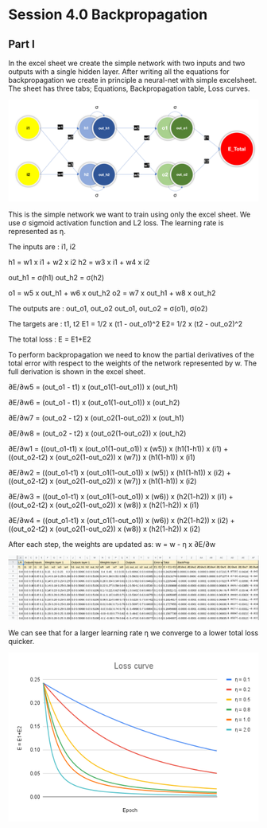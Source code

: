 # Session 4.0 Backpropagation 

## Part I 
In the excel sheet we create the simple network with two inputs and two outputs with a single hidden layer. After writing all the equations for backpropagation we create in principle a neural-net with simple excelsheet. The sheet has three tabs; Equations, Backpropagation table, Loss curves. 

![Simple perceptron model](./images/simple_perceptron_model.png)

This is the simple network we want to train using only the excel sheet. We use σ sigmoid activation function and L2 loss. The learning rate is represented as η. 

The inputs are : i1, i2 

h1 = w1 x i1 + w2 x i2
h2 = w3 x i1 + w4 x i2

out_h1 = σ(h1)
out_h2 = σ(h2)

o1 = w5 x out_h1 + w6 x out_h2
o2 =  w7 x out_h1 + w8 x out_h2

The outputs are : out_o1, out_o2
out_o1, out_o2 = σ(o1), σ(o2)

The targets are : t1, t2
E1 = 1/2 x (t1 - out_o1)^2
E2= 1/2 x (t2 - out_o2)^2

The total loss : E = E1+E2


To perform backpropagation we need to know the partial derivatives of the total error with respect to the weights of the network represented by w. The full derivation is shown in the excel sheet. 

∂E/∂w5 = (out_o1 - t1) x (out_o1(1-out_o1)) x (out_h1)

∂E/∂w6 = (out_o1 - t1) x (out_o1(1-out_o1)) x (out_h2)

∂E/∂w7 = (out_o2 - t2) x (out_o2(1-out_o2)) x (out_h1)

∂E/∂w8 = (out_o2 - t2) x (out_o2(1-out_o2)) x (out_h2)

∂E/∂w1 = ((out_o1-t1) x (out_o1(1-out_o1)) x (w5)) x (h1(1-h1)) x (i1) + ((out_o2-t2) x (out_o2(1-out_o2)) x (w7)) x (h1(1-h1)) x (i1)

∂E/∂w2 = ((out_o1-t1) x (out_o1(1-out_o1)) x (w5)) x (h1(1-h1)) x (i2) + ((out_o2-t2) x (out_o2(1-out_o2)) x (w7)) x (h1(1-h1)) x  (i2)

∂E/∂w3 = ((out_o1-t1) x (out_o1(1-out_o1)) x (w6)) x (h2(1-h2)) x (i1) + ((out_o2-t2) x (out_o2(1-out_o2)) x (w8)) x (h2(1-h2)) x  (i1)

∂E/∂w4 = ((out_o1-t1) x (out_o1(1-out_o1)) x (w6)) x (h2(1-h2)) x (i2) + ((out_o2-t2) x (out_o2(1-out_o2)) x (w8)) x (h2(1-h2)) x (i2)

After each step, the weights are updated as: 
w = w - η x ∂E/∂w

![Backpropagation table screenshot](./images/Backprop_screenshot.png)

We can see that for a larger learning rate η we converge to a lower total loss quicker.

![Loss curve for different η](./images/Loss_curve.png)